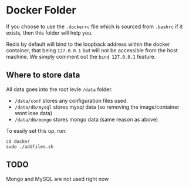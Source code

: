 # Docker Folder

If you choose to use the `.dockerrc` file which is sourced from `.bashrc`
if it exists, then this folder will help you.

Redis by default will bind to the loopback address within the docker container,
that being `127.0.0.1` but will not be accessible from the host machine. We simply
comment out the `bind 127.0.0.1` feature.

## Where to store data

All data goes into the root levle `/data` folder. 

- `/data/conf` stores any configuration files used.
- `/data/db/mysql` stores mysql data (so removing the image/container wont lose data)
- `/data/db/mongo` stores mongo data (same reason as above)

To easily set this up, run:
```
cd docker
sudo ./addfiles.sh
```

## TODO

Mongo and MySQL are not used right now
